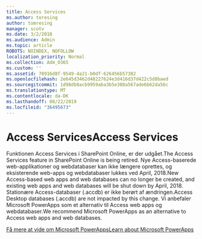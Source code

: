 ```yaml
---
title: Access Services
ms.author: toresing
author: tomresing
manager: scotv
ms.date: 3/2/2018
ms.audience: Admin
ms.topic: article
ROBOTS: NOINDEX, NOFOLLOW
localization_priority: Normal
ms.collection: Adm_O365
ms.custom: ''
ms.assetid: 78916d8f-9549-4a21-b0df-626456b57382
ms.openlocfilehash: 2e645d3462d48227624e3d416d37d422c5d8baed
ms.sourcegitcommit: 1d98db8acb9959aba3b5e308a567ade6b62da56c
ms.translationtype: MT
ms.contentlocale: da-DK
ms.lasthandoff: 08/22/2019
ms.locfileid: "36495673"
---
```

# <a name="access-services"></a><span data-ttu-id="6694e-102">Access Services</span><span class="sxs-lookup"><span data-stu-id="6694e-102">Access Services</span></span>

<span data-ttu-id="6694e-103">Funktionen Access Services i SharePoint Online, er der udgået.</span><span class="sxs-lookup"><span data-stu-id="6694e-103">The Access Services feature in SharePoint Online is being retired.</span></span> <span data-ttu-id="6694e-104">Nye Access-baserede web-applikationer og webdatabaser kan ikke længere oprettes, og eksisterende web-apps og webdatabaser lukkes ved April, 2018.</span><span class="sxs-lookup"><span data-stu-id="6694e-104">New Access-based web apps and web databases can no longer be created, and existing web apps and web databases will be shut down by April, 2018.</span></span> <span data-ttu-id="6694e-105">Stationære Access-databaser (.accdb) er ikke berørt af ændringen.</span><span class="sxs-lookup"><span data-stu-id="6694e-105">Access Desktop databases (.accdb) are not impacted by this change.</span></span> <span data-ttu-id="6694e-106">Vi anbefaler Microsoft PowerApps som et alternativ til Access web apps og webdatabaser.</span><span class="sxs-lookup"><span data-stu-id="6694e-106">We recommend Microsoft PowerApps as an alternative to Access web apps and web databases.</span></span> 
  
[<span data-ttu-id="6694e-107">Få mere at vide om Microsoft PowerApps</span><span class="sxs-lookup"><span data-stu-id="6694e-107">Learn about Microsoft PowerApps</span></span>](https://powerapps.microsoft.com/)
  